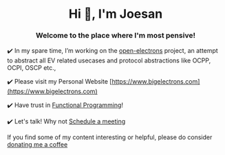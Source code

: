 <h1 align="center">Hi 👋, I'm Joesan</h1>
<h3 align="center">Welcome to the place where I'm most pensive!</h3>

:heavy_check_mark: In my spare time, I’m working on the [open-electrons](https://github.com/open-electrons) project, an attempt to abstract all EV related usecases and protocol abstractions like OCPP, OCPI, OSCP etc.,

:heavy_check_mark: Please visit my Personal Website [https://www.bigelectrons.com](https://www.bigelectrons.com)

:heavy_check_mark: Have trust in [Functional Programming](https://en.wikipedia.org/wiki/Functional_programming)!

:heavy_check_mark: Let's talk! Why not [Schedule a meeting](https://calendly.com/joesandech)

If you find some of my content interesting or helpful, please do consider [donating me a coffee](https://ko-fi.com/joesan)

